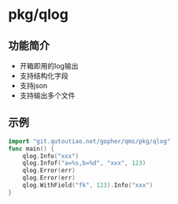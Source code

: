 # pkg/qlog

## 功能简介
- 开箱即用的log输出
- 支持结构化字段
- 支持json
- 支持输出多个文件

## 示例
```go
import "git.qutoutiao.net/gopher/qms/pkg/qlog"
func main() {
    qlog.Info("xxx")
    qlog.Infof("a=%s,b=%d", "xxx", 123)
    qlog.Error(err)
    qlog.Error(err)
    qlog.WithField("fk", 123).Info("xxx")
}
```

